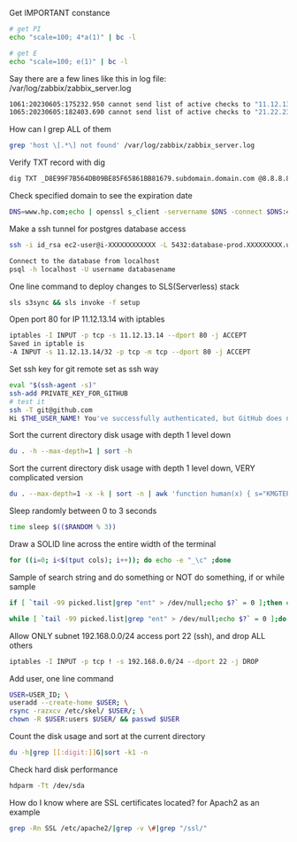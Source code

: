 Get IMPORTANT constance
```bash
# get PI
echo "scale=100; 4*a(1)" | bc -l

# get E
echo "scale=100; e(1)" | bc -l
```

Say there are a few lines like this in log file:   /var/log/zabbix/zabbix_server.log
```bash
1061:20230605:175232.950 cannot send list of active checks to "11.12.13.14": host [ABC] not found
1065:20230605:182403.690 cannot send list of active checks to "21.22.23.24": host [XYZ] not found
```
How can I grep ALL of them
```bash
grep 'host \[.*\] not found' /var/log/zabbix/zabbix_server.log
```

Verify TXT record with dig
```bash
dig TXT _D8E99F7B564DB09BE85F65861BB81679.subdomain.domain.com @8.8.8.8
```

Check specified domain to see the expiration date
```bash
DNS=www.hp.com;echo | openssl s_client -servername $DNS -connect $DNS:443 2>/dev/null | openssl x509 -noout -enddate | sed -e 's#notAfter=##'
```

Make a ssh tunnel for postgres database access
```bash
ssh -i id_rsa ec2-user@i-XXXXXXXXXXXX -L 5432:database-prod.XXXXXXXXX.us-west-2.rds.amazonaws.com:5432

Connect to the database from localhost
psql -h localhost -U username databasename
```

One line command to deploy changes to SLS(Serverless) stack
```bash
sls s3sync && sls invoke -f setup
```

Open port 80 for IP 11.12.13.14 with iptables
```bash
iptables -I INPUT -p tcp -s 11.12.13.14 --dport 80 -j ACCEPT
Saved in iptable is
-A INPUT -s 11.12.13.14/32 -p tcp -m tcp --dport 80 -j ACCEPT
```

Set ssh key for git remote set as ssh way
```bash
eval "$(ssh-agent -s)"
ssh-add PRIVATE_KEY_FOR_GITHUB
# test it
ssh -T git@github.com
Hi $THE_USER_NAME! You've successfully authenticated, but GitHub does not provide shell access.
```

Sort the current directory disk usage with depth 1 level down
```bash
du . -h --max-depth=1 | sort -h
```

Sort the current directory disk usage with depth 1 level down, VERY complicated version
```bash
du . --max-depth=1 -x -k | sort -n | awk 'function human(x) { s="KMGTEPYZ"; while (x>=1000 && length(s)>1) {x/=1024; s=substr(s,2)} return int(x+0.5) substr(s,1,1)"iB" } {gsub(/^[0-9]+/, human($1)); print}
```

Sleep randomly between 0 to 3 seconds
```bash
time sleep $(($RANDOM % 3))
```

Draw a SOLID line across the entire width of the terminal
```bash
for ((i=0; i<$(tput cols); i++)); do echo -e "_\c" ;done
```

Sample of search string and do something or NOT do something, if or while sample
```bash
if [ `tail -99 picked.list|grep "ent" > /dev/null;echo $?` = 0 ];then echo 'Found';else echo 'Nope';fi

while [ `tail -99 picked.list|grep "ent" > /dev/null;echo $?` = 0 ];do SOMETHING;done
```

Allow ONLY subnet 192.168.0.0/24 access port 22 (ssh), and drop ALL others
```bash
iptables -I INPUT -p tcp ! -s 192.168.0.0/24 --dport 22 -j DROP
```

Add user, one line command
```bash
USER=USER_ID; \
useradd --create-home $USER; \
rsync -razxcv /etc/skel/ $USER/; \
chown -R $USER:users $USER/ && passwd $USER
```

Count the disk usage and sort at the current directory
```bash
du -h|grep [[:digit:]]G|sort -k1 -n
```

Check hard disk performance
```bash
hdparm -Tt /dev/sda
```

How do I know where are SSL certificates located? for Apach2 as an example
```bash
grep -Rn SSL /etc/apache2/|grep -v \#|grep "/ssl/"
```

